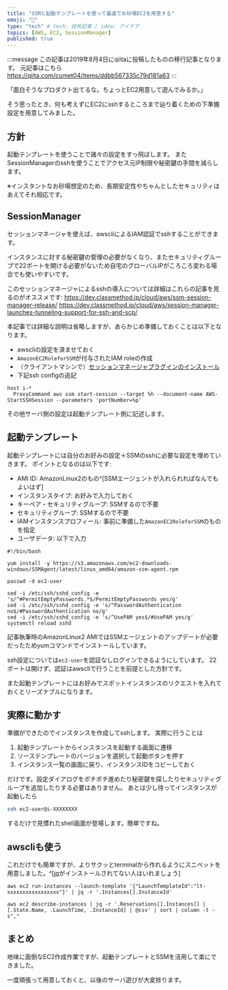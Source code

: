 ```yaml
---
title: "SSMと起動テンプレートを使って最速でお砂場EC2を用意する"
emoji: "👏"
type: "tech" # tech: 技術記事 / idea: アイデア
topics: [AWS, EC2, SessionManager]
published: true
---
```


:::message
この記事は2019年8月4日にqiitaに投稿したものの移行記事となります。
元記事はこちら https://qiita.com/cumet04/items/ddbb567335c79d181a63
:::


「面白そうなプロダクト出てるな。ちょっとEC2用意して遊んでみるか。」

そう思ったとき、何も考えずにEC2にsshするところまで辿り着くための下準備設定を用意してみました。

## 方針
起動テンプレートを使うことで諸々の設定をすっ飛ばします。
またSessionManagerのsshを使うことでアクセス元IP制限や秘密鍵の手間を減らします。

※インスタントなお砂場想定のため、長期安定性やちゃんとしたセキュリティはあえてそれ相応です。

## SessionManager
セッションマネージャを使えば、awscliによるIAM認証でsshすることができます。

インスタンスに対する秘密鍵の管理の必要がなくなり、またセキュリティグループで22ポートを開ける必要がないため自宅のグローバルIPがころころ変わる場合でも使いやすいです。

このセッションマネージャによるsshの導入については詳細はこれらの記事を見るのがオススメです:
https://dev.classmethod.jp/cloud/aws/ssm-session-manager-release/
https://dev.classmethod.jp/cloud/aws/session-manager-launches-tunneling-support-for-ssh-and-scp/

本記事では詳細な説明は省略しますが、あらかじめ準備しておくことは以下となります。

* awscliの設定を済ませておく
* `AmazonEC2RoleforSSM`が付与されたIAM roleの作成
* （クライアントマシンで）[セッションマネージャプラグインのインストール](https://docs.aws.amazon.com/systems-manager/latest/userguide/session-manager-working-with-install-plugin.html)
* 下記ssh configの追記

```
host i-*
  ProxyCommand aws ssm start-session --target %h --document-name AWS-StartSSHSession --parameters 'portNumber=%p'
```

その他サーバ側の設定は起動テンプレート側に記述します。

## 起動テンプレート
起動テンプレートには自分のお好みの設定＋SSMのsshに必要な設定を埋めていきます。
ポイントとなるのは以下です:

* AMI ID: AmazonLinux2のもの^[SSMエージェントが入れられればなんでもよいはず]
* インスタンスタイプ: お好みで入力しておく
* キーペア・セキュリティグループ: SSMするので不要
* セキュリティグループ: SSMするので不要
* IAMインスタンスプロフィール: 事前に準備した`AmazonEC2RoleforSSM`のものを指定
* ユーザデータ: 以下で入力

```bash:ユーザーデータ
#!/bin/bash

yum install -y https://s3.amazonaws.com/ec2-downloads-windows/SSMAgent/latest/linux_amd64/amazon-ssm-agent.rpm

passwd -d ec2-user

sed -i /etc/ssh/sshd_config -e 's/^#PermitEmptyPasswords.*$/PermitEmptyPasswords yes/g'
sed -i /etc/ssh/sshd_config -e 's/^PasswordAuthentication no$/#PasswordAuthentication no/g'
sed -i /etc/ssh/sshd_config -e 's/^UsePAM yes$/#UsePAM yes/g'
systemctl reload sshd
```

記事執筆時のAmazonLinux2 AMIではSSMエージェントのアップデートが必要だったためyumコマンドでインストールしています。

ssh設定については`ec2-user`を認証なしログインできるようにしています。
22ポートは開けず、認証はawscliで行うことを前提とした方針です。

また起動テンプレートにはお好みでスポットインスタンスのリクエストを入れておくとリーズナブルになります。


## 実際に動かす
準備ができたのでインスタンスを作成してsshします。
実際に行うことは

1. 起動テンプレートからインスタンスを起動する画面に遷移
2. ソーステンプレートのバージョンを選択して起動ボタンを押す
3. インスタンス一覧の画面に戻り、インスタンスIDをコピーしておく

だけです。設定ダイアログをポチポチ進めたり秘密鍵を探したりセキュリティグループを追加したりする必要はありません。
あとは少し待ってインスタンスが起動したら

```bash
ssh ec2-user@i-XXXXXXXX
```

するだけで見慣れたshell画面が登場します。簡単ですね。

## awscliも使う
これだけでも簡単ですが、よりサクッとterminalから作れるようにスニペットを用意しました。^[[jq](https://github.com/stedolan/jq)がインストールされてない人はいれましょう]

```bash:インスタンス起動＆ID表示
aws ec2 run-instances --launch-template '{"LaunchTemplateId":"lt-xxxxxxxxxxxxxxxxx"}' | jq -r '.Instances[].InstanceId'
```

```bash:インスタンスリスト表示
aws ec2 describe-instances | jq -r '.Reservations[].Instances[] | [.State.Name, .LaunchTime, .InstanceId] | @csv' | sort | column -t -s","
```

## まとめ
地味に面倒なEC2作成作業ですが、起動テンプレートとSSMを活用して楽にできました。

一度頑張って用意しておくと、以後のサーバ遊びが大変捗ります。
